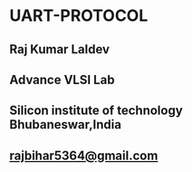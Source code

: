 # UART-PROTOCOL
##  Raj Kumar Laldev 
## Advance VLSI Lab 
## Silicon institute of technology Bhubaneswar,India  
## rajbihar5364@gmail.com